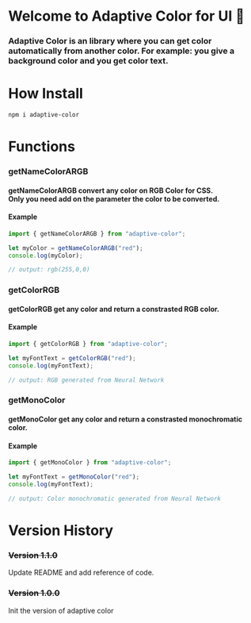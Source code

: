 # Welcome to Adaptive Color for UI 👋

### Adaptive Color is an library where you can get color automatically from another color. For example: you give a background color and you get color text.

# How Install
```bash
npm i adaptive-color
```

# Functions

### getNameColorARGB
#### getNameColorARGB convert any color on RGB Color for CSS. <br/>Only you need add on the parameter the color to be converted.

#### Example
```js
import { getNameColorARGB } from "adaptive-color";

let myColor = getNameColorARGB("red");
console.log(myColor);

// output: rgb(255,0,0)
```

### getColorRGB
#### getColorRGB get any color and return a constrasted RGB color.

#### Example
```js
import { getColorRGB } from "adaptive-color";

let myFontText = getColorRGB("red");
console.log(myFontText);

// output: RGB generated from Neural Network
```

### getMonoColor
#### getMonoColor get any color and return a constrasted monochromatic color.

#### Example
```js
import { getMonoColor } from "adaptive-color";

let myFontText = getMonoColor("red");
console.log(myFontText);

// output: Color monochromatic generated from Neural Network
```

# Version History

### <s> Version 1.1.0</s>
Update README and add reference of code.

### <s> Version 1.0.0</s>
Init the version of adaptive color 
